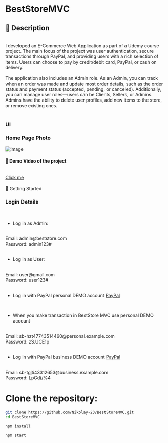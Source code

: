 # BestStoreMVC

## 📝 Description
<br>
I developed an E-Commerce Web Application as part of a Udemy course project. The main focus of the project was user authentication, secure transactions through PayPal, and providing users with a rich selection of items. Users can choose to pay by credit/debit card, PayPal, or cash on delivery.
<br>
<br>
The application also includes an Admin role. As an Admin, you can track when an order was made and update most order details, such as the order status and payment status (accepted, pending, or canceled). Additionally, you can manage user roles—users can be Clients, Sellers, or Admins. Admins have the ability to delete user profiles, add new items to the store, or remove existing ones.
<br>
<br>

### UI

### Home Page Photo

![image](https://github.com/user-attachments/assets/6145a661-527d-46df-bf98-1ec39e05b43c)

#### 🎥 Demo Video of the project
<br>
<a href="https://www.youtube.com/watch?v=F1sNu9ov_wQ">Click me</a>
<br>
<br>
🚀 Getting Started
<br>

### Login Details
<br>

- Log in as Admin: 

<br>
 Email: admin@beststore.com
<br>
 Password: admin123#
<br>
<br>

- Log in as User:

<br>
 Email: user@gmail.com
<br>
 Password: user123#
<br>
<br>

- Log in with PayPal personal DEMO account <a href="https://www.sandbox.paypal.com/us/home">PayPal</a>

<br>

- When you make transaction in BestStore MVC use personal DEMO account 

<br>
 Email: sb-hzt47743514460@personal.example.com
<br>
 Password: zS.UCE1p
<br>
<br>
 
- Log in with PayPal business DEMO account <a href="https://www.sandbox.paypal.com/us/home">PayPal</a>

<br>
 Email: sb-tgjti43312653@business.example.com
<br>
 Password: LpGd(/%4
<br>

# Clone the repository:
```bash
git clone https://github.com/Nikolay-23/BestStoreMVC.git
cd BestStoreMVC

npm install

npm start
